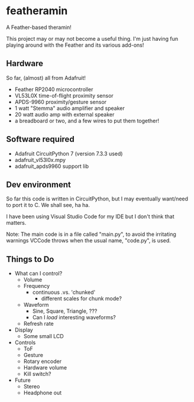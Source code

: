# featheramin
A Feather-based theramin!

This project may or may not become a useful thing. I'm just having fun playing around with the Feather and its various add-ons!

## Hardware
So far, (almost) all from Adafruit!
 * Feather RP2040 microcontroller
 * VL53L0X time-of-flight proximity sensor
 * APDS-9960 proximity/gesture sensor
 * 1 watt "Stemma" audio amplifier and speaker
 * 20 watt audio amp with external speaker
 * a breadboard or two, and a few wires to put them together!

## Software required
 * Adafruit CircuitPython 7 (version 7.3.3 used)
 * adafruit_vl53l0x.mpy
 * adafruit_apds9960 support lib

## Dev environment
So far this code is written in CircuitPython, but I may eventually want/need to port it to C. We shall see, ha ha.

I have been using Visual Studio Code for my IDE but I don't think that matters.

Note: The main code is in a file called "main.py", to avoid the irritating warnings VCCode throws when the usual name, "code.py", is used.


## Things to Do
 * What can I control?
   * Volume
   * Frequency
     * continuous .vs. 'chunked'
       * different scales for chunk mode?
   * Waveform
     * Sine, Square, Triangle, ???
     * Can I *load* interesting waveforms?
   * Refresh rate
 * Display
   * Some small LCD
 * Controls
   * ToF
   * Gesture
   * Rotary encoder
   * Hardware volume
   * Kill switch?
 * Future
   * Stereo
   * Headphone out

